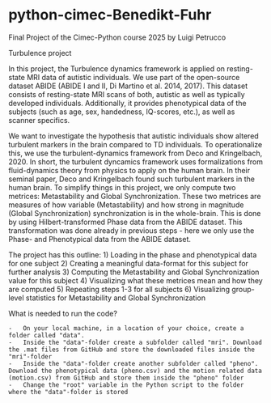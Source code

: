 # python-cimec-Benedikt-Fuhr
Final Project of the Cimec-Python course 2025 by Luigi Petrucco

Turbulence project 

In this project, the Turbulence dynamics framework is applied on resting-state MRI data of autistic individuals. We use part of the open-source dataset ABIDE (ABIDE I and II, Di Martino et al. 2014, 2017). This dataset consists of resting-state MRI scans of both, autistic as well as typically developed individuals. Additionally, it provides phenotypical data of the subjects (such as age, sex, handedness, IQ-scores, etc.), as well as scanner specifics. 

We want to investigate the hypothesis that autistic individuals show altered turbulent markers in the brain compared to TD individuals. To operationalize this, we use the turbulent-dynamics framework from Deco and Kringelbach, 2020. In short, the turbulent dyncamics framework uses formalizations from fluid-dynamics theory from physics to apply on the human brain. In their seminal paper, Deco and Kringelbach found such turbulent markers in the human brain. To simplify things in this project, we only compute two metrices: Metastability and Global Synchronization. These two metrices are measures of how variable (Metastability) and how strong in magnitude (Global Synchronization) synchronization is in the whole-brain. This is done by using Hilbert-transformed Phase data from the ABIDE dataset. This transformation was done already in previous steps - here we only use the Phase- and Phenotypical data from the ABIDE dataset. 

The project has this outline: 
    1) Loading in the phase and phenotypical data for one subject 
    2) Creating a meaningful data-format for this subject for further analysis
    3) Computing the Metastability and Global Synchronization value for this subject
    4) Visualizing what these metrices mean and how they are computed 
    5) Repeating steps 1-3 for all subjects
    6) Visualizing group-level statistics for Metastability and Global Synchronization 

What is needed to run the code? 

    -   On your local machine, in a location of your choice, create a folder called "data".
    -   Inside the "data"-folder create a subfolder called "mri". Download the .mat files from GitHub and store the downloaded files inside the "mri"-folder
    -   Inside the "data"-folder create another subfolder called "pheno". Download the phenotypical data (pheno.csv) and the motion related data (motion.csv) from GitHub and store them inside the "pheno" folder
    -   Change the "root" variable in the Python script to the folder where the "data"-folder is stored 

